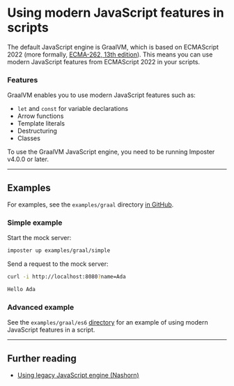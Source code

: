 # Using modern JavaScript features in scripts

The default JavaScript engine is GraalVM, which is based on ECMAScript 2022 (more formally, [ECMA-262, 13th edition](https://262.ecma-international.org/13.0/)). This means you can use modern JavaScript features from ECMAScript 2022 in your scripts.

### Features

GraalVM enables you to use modern JavaScript features such as:

- `let` and `const` for variable declarations
- Arrow functions
- Template literals
- Destructuring
- Classes

To use the GraalVM JavaScript engine, you need to be running Imposter v4.0.0 or later.

---

## Examples

For examples, see the `examples/graal` directory [in GitHub](https://github.com/outofcoffee/imposter/blob/main/examples/graal).

### Simple example

Start the mock server:

```bash
imposter up examples/graal/simple
```

Send a request to the mock server:

```bash
curl -i http://localhost:8080?name=Ada

Hello Ada
```

### Advanced example

See the `examples/graal/es6` [directory](https://github.com/outofcoffee/imposter/blob/main/examples/graal) for an example of using modern JavaScript features in a script.

---

## Further reading

- [Using legacy JavaScript engine (Nashorn)](scripting_legacy_js.md)
